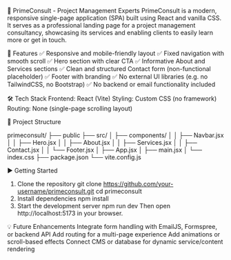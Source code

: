 📌 PrimeConsult - Project Management Experts
PrimeConsult is a modern, responsive single-page application (SPA) built using React and vanilla CSS. It serves as a professional landing page for a project management consultancy, showcasing its services and enabling clients to easily learn more or get in touch.

🚀 Features
✅ Responsive and mobile-friendly layout
✅ Fixed navigation with smooth scroll
✅ Hero section with clear CTA
✅ Informative About and Services sections
✅ Clean and structured Contact form (non-functional placeholder)
✅ Footer with branding
✅ No external UI libraries (e.g. no TailwindCSS, no Bootstrap)
✅ No backend or email functionality included

🛠️ Tech Stack
Frontend: React (Vite)
Styling: Custom CSS (no framework)
Routing: None (single-page scrolling layout)

📁 Project Structure

primeconsult/
├── public
├── src/
│   ├── components/
│   │   ├── Navbar.jsx
│   │   ├── Hero.jsx
│   │   ├── About.jsx
│   │   ├── Services.jsx
│   │   ├── Contact.jsx
│   │   └── Footer.jsx
│   ├── App.jsx
│   ├── main.jsx
│   └── index.css
├── package.json
└── vite.config.js


▶️ Getting Started
1. Clone the repository
git clone https://github.com/your-username/primeconsult.git
cd primeconsult
2. Install dependencies
npm install
3. Start the development server
npm run dev
Then open http://localhost:5173 in your browser.


💡 Future Enhancements
Integrate form handling with EmailJS, Formspree, or backend API
Add routing for a multi-page experience
Add animations or scroll-based effects
Connect CMS or database for dynamic service/content rendering

